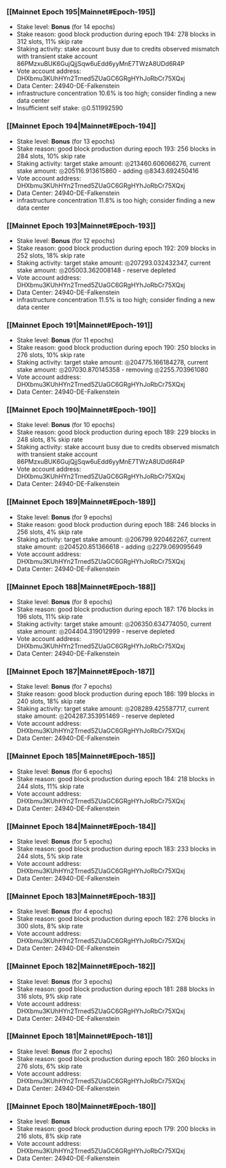 ### [[Mainnet Epoch 195|Mainnet#Epoch-195]]
* Stake level: **Bonus** (for 14 epochs)
* Stake reason: good block production during epoch 194: 278 blocks in 312 slots, 11% skip rate
* Staking activity: stake account busy due to credits observed mismatch with transient stake account 86PMzxuBUK6GujQjjSqw6uEdd6yyMnE7TWzA8UDd6R4P
* Vote account address: DHXbmu3KUhHYn2Trned5ZUaGC6GRgHYhJoRbCr75XQxj
* Data Center: 24940-DE-Falkenstein
* infrastructure concentration 10.6% is too high; consider finding a new data center
* Insufficient self stake: ◎0.511992590
### [[Mainnet Epoch 194|Mainnet#Epoch-194]]
* Stake level: **Bonus** (for 13 epochs)
* Stake reason: good block production during epoch 193: 256 blocks in 284 slots, 10% skip rate
* Staking activity: target stake amount: ◎213460.606066276, current stake amount: ◎205116.913615860 - adding ◎8343.692450416
* Vote account address: DHXbmu3KUhHYn2Trned5ZUaGC6GRgHYhJoRbCr75XQxj
* Data Center: 24940-DE-Falkenstein
* infrastructure concentration 11.8% is too high; consider finding a new data center
### [[Mainnet Epoch 193|Mainnet#Epoch-193]]
* Stake level: **Bonus** (for 12 epochs)
* Stake reason: good block production during epoch 192: 209 blocks in 252 slots, 18% skip rate
* Staking activity: target stake amount: ◎207293.032432347, current stake amount: ◎205003.362008148 - reserve depleted
* Vote account address: DHXbmu3KUhHYn2Trned5ZUaGC6GRgHYhJoRbCr75XQxj
* Data Center: 24940-DE-Falkenstein
* infrastructure concentration 11.5% is too high; consider finding a new data center
### [[Mainnet Epoch 191|Mainnet#Epoch-191]]
* Stake level: **Bonus** (for 11 epochs)
* Stake reason: good block production during epoch 190: 250 blocks in 276 slots, 10% skip rate
* Staking activity: target stake amount: ◎204775.166184278, current stake amount: ◎207030.870145358 - removing ◎2255.703961080
* Vote account address: DHXbmu3KUhHYn2Trned5ZUaGC6GRgHYhJoRbCr75XQxj
* Data Center: 24940-DE-Falkenstein
### [[Mainnet Epoch 190|Mainnet#Epoch-190]]
* Stake level: **Bonus** (for 10 epochs)
* Stake reason: good block production during epoch 189: 229 blocks in 248 slots, 8% skip rate
* Staking activity: stake account busy due to credits observed mismatch with transient stake account 86PMzxuBUK6GujQjjSqw6uEdd6yyMnE7TWzA8UDd6R4P
* Vote account address: DHXbmu3KUhHYn2Trned5ZUaGC6GRgHYhJoRbCr75XQxj
* Data Center: 24940-DE-Falkenstein
### [[Mainnet Epoch 189|Mainnet#Epoch-189]]
* Stake level: **Bonus** (for 9 epochs)
* Stake reason: good block production during epoch 188: 246 blocks in 256 slots, 4% skip rate
* Staking activity: target stake amount: ◎206799.920462267, current stake amount: ◎204520.851366618 - adding ◎2279.069095649
* Vote account address: DHXbmu3KUhHYn2Trned5ZUaGC6GRgHYhJoRbCr75XQxj
* Data Center: 24940-DE-Falkenstein
### [[Mainnet Epoch 188|Mainnet#Epoch-188]]
* Stake level: **Bonus** (for 8 epochs)
* Stake reason: good block production during epoch 187: 176 blocks in 196 slots, 11% skip rate
* Staking activity: target stake amount: ◎206350.634774050, current stake amount: ◎204404.319012999 - reserve depleted
* Vote account address: DHXbmu3KUhHYn2Trned5ZUaGC6GRgHYhJoRbCr75XQxj
* Data Center: 24940-DE-Falkenstein
### [[Mainnet Epoch 187|Mainnet#Epoch-187]]
* Stake level: **Bonus** (for 7 epochs)
* Stake reason: good block production during epoch 186: 199 blocks in 240 slots, 18% skip rate
* Staking activity: target stake amount: ◎208289.425587717, current stake amount: ◎204287.353951469 - reserve depleted
* Vote account address: DHXbmu3KUhHYn2Trned5ZUaGC6GRgHYhJoRbCr75XQxj
* Data Center: 24940-DE-Falkenstein
### [[Mainnet Epoch 185|Mainnet#Epoch-185]]
* Stake level: **Bonus** (for 6 epochs)
* Stake reason: good block production during epoch 184: 218 blocks in 244 slots, 11% skip rate
* Vote account address: DHXbmu3KUhHYn2Trned5ZUaGC6GRgHYhJoRbCr75XQxj
* Data Center: 24940-DE-Falkenstein
### [[Mainnet Epoch 184|Mainnet#Epoch-184]]
* Stake level: **Bonus** (for 5 epochs)
* Stake reason: good block production during epoch 183: 233 blocks in 244 slots, 5% skip rate
* Vote account address: DHXbmu3KUhHYn2Trned5ZUaGC6GRgHYhJoRbCr75XQxj
* Data Center: 24940-DE-Falkenstein
### [[Mainnet Epoch 183|Mainnet#Epoch-183]]
* Stake level: **Bonus** (for 4 epochs)
* Stake reason: good block production during epoch 182: 276 blocks in 300 slots, 8% skip rate
* Vote account address: DHXbmu3KUhHYn2Trned5ZUaGC6GRgHYhJoRbCr75XQxj
* Data Center: 24940-DE-Falkenstein
### [[Mainnet Epoch 182|Mainnet#Epoch-182]]
* Stake level: **Bonus** (for 3 epochs)
* Stake reason: good block production during epoch 181: 288 blocks in 316 slots, 9% skip rate
* Vote account address: DHXbmu3KUhHYn2Trned5ZUaGC6GRgHYhJoRbCr75XQxj
* Data Center: 24940-DE-Falkenstein
### [[Mainnet Epoch 181|Mainnet#Epoch-181]]
* Stake level: **Bonus** (for 2 epochs)
* Stake reason: good block production during epoch 180: 260 blocks in 276 slots, 6% skip rate
* Vote account address: DHXbmu3KUhHYn2Trned5ZUaGC6GRgHYhJoRbCr75XQxj
* Data Center: 24940-DE-Falkenstein
### [[Mainnet Epoch 180|Mainnet#Epoch-180]]
* Stake level: **Bonus**
* Stake reason: good block production during epoch 179: 200 blocks in 216 slots, 8% skip rate
* Vote account address: DHXbmu3KUhHYn2Trned5ZUaGC6GRgHYhJoRbCr75XQxj
* Data Center: 24940-DE-Falkenstein